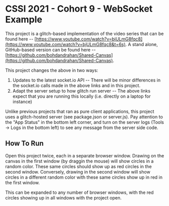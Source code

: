 # CSSI 2021 - Cohort 9 - WebSocket Example

This project is a glitch-based implementation of the video series that can be found
here -- [https://www.youtube.com/watch?v=bjULmG8fqc8](https://www.youtube.com/watch?v=bjULmG8fqc8&t=6s). A stand alone, GitHub-based
version can be found here -- [https://github.com/bohdandrahan/Shared-Canvas](https://github.com/bohdandrahan/Shared-Canvas).

This project changes the above in two ways:
1) Updates to the latest socket.io API -- There will be minor differences in the socket.io calls
made in the above links and in this project.
2) Adapt the server setup to how glitch run server -- The above links expect that you are
running this locally (i.e. directly on a laptop for instance)

Unlike previous projects that ran as pure client applications, this project uses a glitch-hosted
server (see package.json or server.js). Pay attention to the "App Status" in the bottom left corner, and
turn on the server logs (Tools -> Logs in the bottom left) to see any message from the server side code.

## How To Run

Open this project twice, each in a separate browser window. Drawing on the canvas in the first window (by draggin the mouse) will show circles in
a random color. These same circles should show up as red circles in the second window. Conversely, drawing in the second window will show
circles in a different random color with these same circles show up in red in the first window.

This can be expanded to any number of browser windows, with the red circles showing up in all windows with the project open.